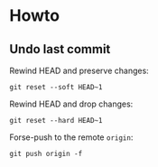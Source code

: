 Howto
=====

Undo last commit
----------------

Rewind HEAD and preserve changes:

    git reset --soft HEAD~1
    
Rewind HEAD and drop changes:

    git reset --hard HEAD~1
    
Forse-push to the remote `origin`:

    git push origin -f


